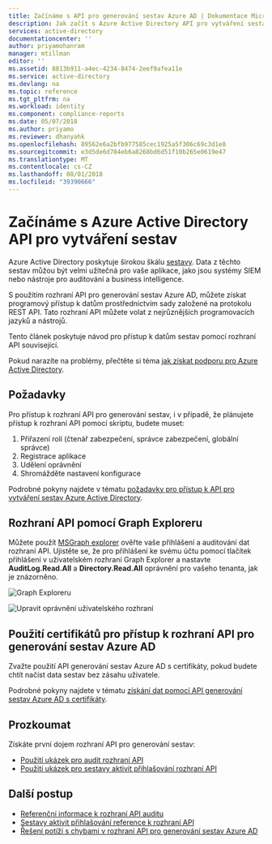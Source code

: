 ```yaml
---
title: Začínáme s API pro generování sestav Azure AD | Dokumentace Microsoftu
description: Jak začít s Azure Active Directory API pro vytváření sestav
services: active-directory
documentationcenter: ''
author: priyamohanram
manager: mtillman
editor: ''
ms.assetid: 8813b911-a4ec-4234-8474-2eef9afea11e
ms.service: active-directory
ms.devlang: na
ms.topic: reference
ms.tgt_pltfrm: na
ms.workload: identity
ms.component: compliance-reports
ms.date: 05/07/2018
ms.author: priyamo
ms.reviewer: dhanyahk
ms.openlocfilehash: 89562e6a2bfb977585cec1925a5f306c69c3d1e8
ms.sourcegitcommit: e3d5de6d784eb6a8268bd6d51f10b265e0619e47
ms.translationtype: MT
ms.contentlocale: cs-CZ
ms.lasthandoff: 08/01/2018
ms.locfileid: "39390666"
---
```

# <a name="get-started-with-the-azure-active-directory-reporting-api"></a>Začínáme s Azure Active Directory API pro vytváření sestav

Azure Active Directory poskytuje širokou škálu [sestavy](active-directory-reporting-azure-portal.md). Data z těchto sestav můžou být velmi užitečná pro vaše aplikace, jako jsou systémy SIEM nebo nástroje pro auditování a business intelligence. 

S použitím rozhraní API pro generování sestav Azure AD, můžete získat programový přístup k datům prostřednictvím sady založené na protokolu REST API. Tato rozhraní API můžete volat z nejrůznějších programovacích jazyků a nástrojů.

Tento článek poskytuje návod pro přístup k datům sestav pomocí rozhraní API související.

Pokud narazíte na problémy, přečtěte si téma [jak získat podporu pro Azure Active Directory](https://docs.microsoft.com/azure/active-directory/active-directory-troubleshooting-support-howto).


## <a name="prerequisites"></a>Požadavky

Pro přístup k rozhraní API pro generování sestav, i v případě, že plánujete přístup k rozhraní API pomocí skriptu, budete muset:

1. Přiřazení rolí (čtenář zabezpečení, správce zabezpečení, globální správce)
2. Registrace aplikace
3. Udělení oprávnění
4. Shromážděte nastavení konfigurace

Podrobné pokyny najdete v tématu [požadavky pro přístup k API pro vytváření sestav Azure Active Directory](active-directory-reporting-api-prerequisites-azure-portal.md).

## <a name="apis-with-graph-explorer"></a>Rozhraní API pomocí Graph Exploreru

Můžete použít [MSGraph explorer](https://developer.microsoft.com/en-us/graph/graph-explorer) ověřte vaše přihlášení a auditování dat rozhraní API. Ujistěte se, že pro přihlášení ke svému účtu pomocí tlačítek přihlášení v uživatelském rozhraní Graph Explorer a nastavte **AuditLog.Read.All** a **Directory.Read.All** oprávnění pro vašeho tenanta, jak je znázorněno.   

![Graph Exploreru](./media/active-directory-reporting-api-getting-started-azure-portal/graph-explorer.png)

![Upravit oprávnění uživatelského rozhraní](./media/active-directory-reporting-api-getting-started-azure-portal/modify-permissions.png)

## <a name="use-certificates-to-access-the-azure-ad-reporting-api"></a>Použití certifikátů pro přístup k rozhraní API pro generování sestav Azure AD 

Zvažte použití API generování sestav Azure AD s certifikáty, pokud budete chtít načíst data sestav bez zásahu uživatele.

Podrobné pokyny najdete v tématu [získání dat pomocí API generování sestav Azure AD s certifikáty](active-directory-reporting-api-with-certificates.md).


## <a name="explore"></a>Prozkoumat

Získáte první dojem rozhraní API pro generování sestav:
   
   - [Použití ukázek pro audit rozhraní API](active-directory-reporting-api-audit-samples.md) 
   - [Použití ukázek pro sestavy aktivit přihlašování rozhraní API](active-directory-reporting-api-sign-in-activity-samples.md)


## <a name="next-steps"></a>Další postup

 * [Referenční informace k rozhraní API auditu](https://developer.microsoft.com/graph/docs/api-reference/beta/resources/directoryaudit) 
 * [Sestavy aktivit přihlašování reference k rozhraní API](https://developer.microsoft.com/graph/docs/api-reference/beta/resources/signin)
 * [Řešení potíží s chybami v rozhraní API pro generování sestav Azure AD](active-directory-reporting-troubleshoot-graph-api.md)


